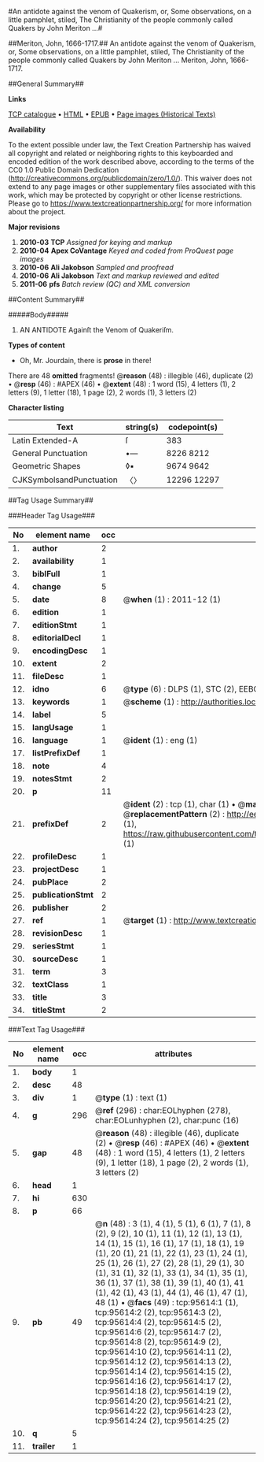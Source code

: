 #An antidote against the venom of Quakerism, or, Some observations, on a little pamphlet, stiled, The Christianity of the people commonly called Quakers by John Meriton ...#

##Meriton, John, 1666-1717.##
An antidote against the venom of Quakerism, or, Some observations, on a little pamphlet, stiled, The Christianity of the people commonly called Quakers by John Meriton ...
Meriton, John, 1666-1717.

##General Summary##

**Links**

[TCP catalogue](http://www.ota.ox.ac.uk/tcp/)  • 
[HTML](http://tei.it.ox.ac.uk/tcp/Texts-HTML/free/A50/A50679.html)  • 
[EPUB](http://tei.it.ox.ac.uk/tcp/Texts-EPUB/free/A50/A50679.epub) • 
[Page images (Historical Texts)](https://historicaltexts.jisc.ac.uk/eebo-12929451e)

**Availability**

To the extent possible under law, the Text Creation Partnership has waived all copyright and related or neighboring rights to this keyboarded and encoded edition of the work described above, according to the terms of the CC0 1.0 Public Domain Dedication (http://creativecommons.org/publicdomain/zero/1.0/). This waiver does not extend to any page images or other supplementary files associated with this work, which may be protected by copyright or other license restrictions. Please go to https://www.textcreationpartnership.org/ for more information about the project.

**Major revisions**

1. __2010-03__ __TCP__ *Assigned for keying and markup*
1. __2010-04__ __Apex CoVantage__ *Keyed and coded from ProQuest page images*
1. __2010-06__ __Ali Jakobson__ *Sampled and proofread*
1. __2010-06__ __Ali Jakobson__ *Text and markup reviewed and edited*
1. __2011-06__ __pfs__ *Batch review (QC) and XML conversion*

##Content Summary##

#####Body#####

1. AN ANTIDOTE Againſt the Venom of Quakeriſm.

**Types of content**

  * Oh, Mr. Jourdain, there is **prose** in there!

There are 48 **omitted** fragments! 
 @__reason__ (48) : illegible (46), duplicate (2)  •  @__resp__ (46) : #APEX (46)  •  @__extent__ (48) : 1 word (15), 4 letters (1), 2 letters (9), 1 letter (18), 1 page (2), 2 words (1), 3 letters (2)

**Character listing**


|Text|string(s)|codepoint(s)|
|---|---|---|
|Latin Extended-A|ſ|383|
|General Punctuation|•—|8226 8212|
|Geometric Shapes|◊▪|9674 9642|
|CJKSymbolsandPunctuation|〈〉|12296 12297|

##Tag Usage Summary##

###Header Tag Usage###

|No|element name|occ|attributes|
|---|---|---|---|
|1.|__author__|2||
|2.|__availability__|1||
|3.|__biblFull__|1||
|4.|__change__|5||
|5.|__date__|8| @__when__ (1) : 2011-12 (1)|
|6.|__edition__|1||
|7.|__editionStmt__|1||
|8.|__editorialDecl__|1||
|9.|__encodingDesc__|1||
|10.|__extent__|2||
|11.|__fileDesc__|1||
|12.|__idno__|6| @__type__ (6) : DLPS (1), STC (2), EEBO-CITATION (1), OCLC (1), VID (1)|
|13.|__keywords__|1| @__scheme__ (1) : http://authorities.loc.gov/ (1)|
|14.|__label__|5||
|15.|__langUsage__|1||
|16.|__language__|1| @__ident__ (1) : eng (1)|
|17.|__listPrefixDef__|1||
|18.|__note__|4||
|19.|__notesStmt__|2||
|20.|__p__|11||
|21.|__prefixDef__|2| @__ident__ (2) : tcp (1), char (1)  •  @__matchPattern__ (2) : ([0-9\-]+):([0-9IVX]+) (1), (.+) (1)  •  @__replacementPattern__ (2) : http://eebo.chadwyck.com/downloadtiff?vid=$1&page=$2 (1), https://raw.githubusercontent.com/textcreationpartnership/Texts/master/tcpchars.xml#$1 (1)|
|22.|__profileDesc__|1||
|23.|__projectDesc__|1||
|24.|__pubPlace__|2||
|25.|__publicationStmt__|2||
|26.|__publisher__|2||
|27.|__ref__|1| @__target__ (1) : http://www.textcreationpartnership.org/docs/. (1)|
|28.|__revisionDesc__|1||
|29.|__seriesStmt__|1||
|30.|__sourceDesc__|1||
|31.|__term__|3||
|32.|__textClass__|1||
|33.|__title__|3||
|34.|__titleStmt__|2||


###Text Tag Usage###

|No|element name|occ|attributes|
|---|---|---|---|
|1.|__body__|1||
|2.|__desc__|48||
|3.|__div__|1| @__type__ (1) : text (1)|
|4.|__g__|296| @__ref__ (296) : char:EOLhyphen (278), char:EOLunhyphen (2), char:punc (16)|
|5.|__gap__|48| @__reason__ (48) : illegible (46), duplicate (2)  •  @__resp__ (46) : #APEX (46)  •  @__extent__ (48) : 1 word (15), 4 letters (1), 2 letters (9), 1 letter (18), 1 page (2), 2 words (1), 3 letters (2)|
|6.|__head__|1||
|7.|__hi__|630||
|8.|__p__|66||
|9.|__pb__|49| @__n__ (48) : 3 (1), 4 (1), 5 (1), 6 (1), 7 (1), 8 (2), 9 (2), 10 (1), 11 (1), 12 (1), 13 (1), 14 (1), 15 (1), 16 (1), 17 (1), 18 (1), 19 (1), 20 (1), 21 (1), 22 (1), 23 (1), 24 (1), 25 (1), 26 (1), 27 (2), 28 (1), 29 (1), 30 (1), 31 (1), 32 (1), 33 (1), 34 (1), 35 (1), 36 (1), 37 (1), 38 (1), 39 (1), 40 (1), 41 (1), 42 (1), 43 (1), 44 (1), 46 (1), 47 (1), 48 (1)  •  @__facs__ (49) : tcp:95614:1 (1), tcp:95614:2 (2), tcp:95614:3 (2), tcp:95614:4 (2), tcp:95614:5 (2), tcp:95614:6 (2), tcp:95614:7 (2), tcp:95614:8 (2), tcp:95614:9 (2), tcp:95614:10 (2), tcp:95614:11 (2), tcp:95614:12 (2), tcp:95614:13 (2), tcp:95614:14 (2), tcp:95614:15 (2), tcp:95614:16 (2), tcp:95614:17 (2), tcp:95614:18 (2), tcp:95614:19 (2), tcp:95614:20 (2), tcp:95614:21 (2), tcp:95614:22 (2), tcp:95614:23 (2), tcp:95614:24 (2), tcp:95614:25 (2)|
|10.|__q__|5||
|11.|__trailer__|1||
